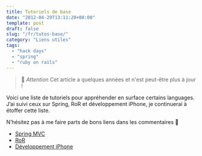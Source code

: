 ```yaml
---
title: Tutoriels de base
date: "2012-04-29T13:11:20+00:00"
template: post
draft: false
slug: "/fr/tutos-base/"
category: "Liens utiles"
tags:
  - "hack days"
  - "spring"
  - "ruby on rails"
---
```


> 👴 _Attention_ Cet article a quelques années et n'est peut-être plus à jour !


Voici une liste de tutoriels pour appréhender en surface certains languages. J&rsquo;ai suivi ceux sur Spring, RoR et développement iPhone, je continuerai à étoffer cette liste. 

N&rsquo;hésitez pas à me faire parts de bons liens dans les commentaires 🙂

  * <a href="http://blog.netapsys.fr/index.php/post/2008/04/13/Introduction-A-Spring-MVC" target="_blank">Spring MVC</a>
  * <a href="http://guides.rubyonrails.org/getting_started.html" target="_blank">RoR</a>
  * <a href="http://www.alsacreations.com/article/lire/744-initiation-au-dveloppement-sur-iphone.html" target="_blank">Développement iPhone</a>

<!-- AddThis Advanced Settings generic via filter on the_content -->

<!-- AddThis Share Buttons generic via filter on the_content -->